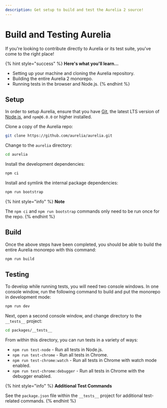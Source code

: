 ```yaml
---
description: Get setup to build and test the Aurelia 2 source!
---
```


# Build and Testing Aurelia

If you're looking to contribute directly to Aurelia or its test suite, you've come to the right place!

{% hint style="success" %}
**Here's what you'll learn...**

* Setting up your machine and cloning the Aurelia repository.
* Building the entire Aurelia 2 monorepo.
* Running tests in the browser and Node.js.
{% endhint %}

## Setup

In order to setup Aurelia, ensure that you have [Git](https://git-scm.com/downloads), the latest LTS version of [Node.js](https://nodejs.org/), and `npm@6.0.0` or higher installed.

Clone a copy of the Aurelia repo:

```bash
git clone https://github.com/aurelia/aurelia.git
```

Change to the `aurelia` directory:

```bash
cd aurelia
```

Install the development dependencies:

```bash
npm ci
```

Install and symlink the internal package dependencies:

```bash
npm run bootstrap
```

{% hint style="info" %}
**Note**

The `npm ci` and `npm run bootstrap` commands only need to be run once for the repo.
{% endhint %}

## Build

Once the above steps have been completed, you should be able to build the entire Aurelia monorepo with this command:

```bash
npm run build
```

## Testing

To develop while running tests, you will need two console windows. In one console window, run the following command to build and put the monorepo in development mode:

```bash
npm run dev
```

Next, open a second console window, and change directory to the `__tests__` project:

```bash
cd packages/__tests__
```

From within this directory, you can run tests in a variety of ways:

* `npm run test-node` - Run all tests in Node.js.
* `npm run test-chrome` - Run all tests in Chrome.
* `npm run test-chrome:watch` - Run all tests in Chrome with watch mode enabled.
* `npm run test-chrome:debugger` - Run all tests in Chrome with the debugger enabled.

{% hint style="info" %}
**Additional Test Commands**

See the `package.json` file within the `__tests__` project for additional test-related commands.
{% endhint %}

